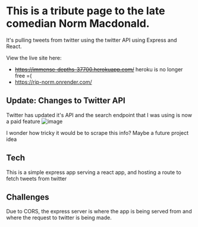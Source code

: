 # This is a tribute page to the late comedian Norm Macdonald. 

It's pulling tweets from twitter using the twitter API using Express and React.

View the live site here: 
- ~~https://immense-depths-37700.herokuapp.com/~~ heroku is no longer free =(
- https://rip-norm.onrender.com/


## Update: Changes to Twitter API
Twitter has updated it's API and the search endpoint that I was using is now a paid feature
![image](https://github.com/CapSap/norm-tribute/assets/23469082/cf8eb49f-16bc-417a-8989-c62b6dd2fa35)

I wonder how tricky it would be to scrape this info? Maybe a future project idea

## Tech
This is a simple express app serving a react app, and hosting a route to fetch tweets from twitter

## Challenges
Due to CORS, the express server is where the app is being served from and where the request to twitter is being made. 
